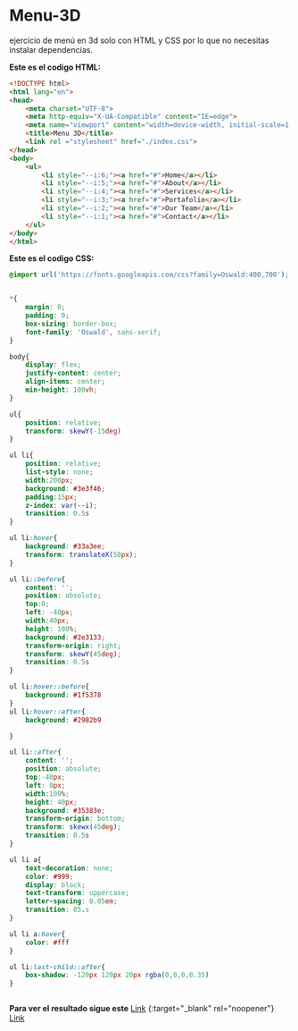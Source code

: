 # Menu-3D
ejercicio de menú en 3d solo con HTML y CSS por lo que no necesitas instalar dependencias.


**Este es el codigo HTML:**

```html
<!DOCTYPE html>
<html lang="en">
<head>
    <meta charset="UTF-8">
    <meta http-equiv="X-UA-Compatible" content="IE=edge">
    <meta name="viewport" content="width=device-width, initial-scale=1.0">
    <title>Menu 3D</title>
    <link rel ="stylesheet" href="./index.css">
</head>
<body>
    <ul>
        <li style="--i:6;"><a href="#">Home</a></li>
        <li style="--i:5;"><a href="#">About</a></li>
        <li style="--i:4;"><a href="#">Services</a></li>
        <li style="--i:3;"><a href="#">Portafolio</a></li>
        <li style="--i:2;"><a href="#">Our Team</a></li>
        <li style="--i:1;"><a href="#">Contact</a></li>
    </ul>
</body>
</html>
```
**Este es el codigo CSS:**

```CSS
@import url('https://fonts.googleapis.com/css?family=Oswald:400,700');


*{
    margin: 0;
    padding: 0;
    box-sizing: border-box;
    font-family: 'Oswald', sans-serif;
}

body{
    display: flex;
    justify-content: center;
    align-items: center;
    min-height: 100vh;
}

ul{
    position: relative;
    transform: skewY(-15deg)
}

ul li{
    position: relative;
    list-style: none;
    width:200px;
    background: #3e3f46;
    padding:15px;
    z-index: var(--i);
    transition: 0.5s
}

ul li:hover{
    background: #33a3ee;
    transform: translateX(50px);
}

ul li::before{
    content: '';
    position: absolute;
    top:0;
    left: -40px;
    width:40px;
    height: 100%;
    background: #2e3133;
    transform-origin: right;
    transform: skewY(45deg);
    transition: 0.5s
}

ul li:hover::before{
    background: #1f5378
}
ul li:hover::after{
    background: #2982b9

}

ul li::after{
    content: '';
    position: absolute;
    top:-40px;
    left: 0px;
    width:100%;
    height: 40px;
    background: #35383e;
    transform-origin: bottom;
    transform: skewx(45deg);
    transition: 0.5s
}

ul li a{
    text-decoration: none;
    color: #999;
    display: block;
    text-transform: uppercase;
    letter-spacing: 0.05em;
    transition: 05.s
}

ul li a:hover{
    color: #fff
}

ul li:last-child::after{
    box-shadow: -120px 120px 20px rgba(0,0,0,0.35)
}



```

**Para ver el resultado sigue este** [Link](https://codepen.io/davidvazgon/pen/YzejGYO/) {:target="_blank" rel="noopener"} 
<a href="https://codepen.io/davidvazgon/pen/YzejGYO" target="_blank">Link</a>


         
